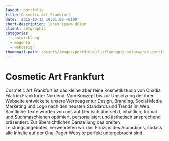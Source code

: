 ```yaml
---
layout: portfolio
title: Cosmetic Art Frankfurt
date: '2015-10-12 19:01:08 +0100'
short-description: lorem ipsum dolor
client: setgraphic
categories:
  - entwicklung
  - magento
  - webdesign
thumbnail-path: /assets/images/portfolio/littlemagpie-setgraphic-portfolio.jpg
---
```


# Cosmetic Art Frankfurt

Cosmetic Art Frankfurt ist das kleine aber feine Kosmetikstudio von Chadia Filali im Frankfurter Nordend. Vom Konzept bis zur Umsetzung der ihrer Webseite entwickelte unsere Werbeagentur Design, Branding, Social Media Marketing und Logo nach den neusten Standards und Trends im Web. Sämtliche Texte wurden von uns auf Deutsch übersetzt, inhaltlich, formal und Suchmaschienen optimiert, personalisiert und ästhetisch ansprechend präsentiert. Zur übersichtlichen Darstellung des breiten Leistungsangebotes, verwendeten wir das Prinzips des Accordions, sodass alle Inhalte auf der One-Pager Website perfekt untergebracht sind.
